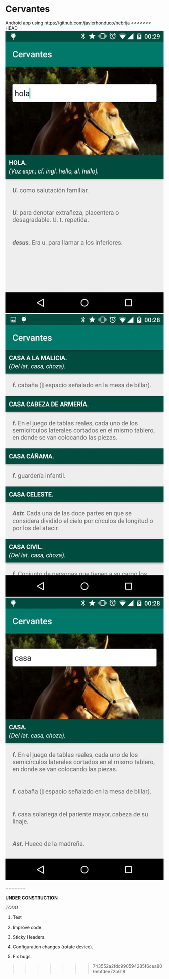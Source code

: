 Cervantes
=========

Android app using https://github.com/javierhonduco/nebrija
<<<<<<< HEAD
![image](art/photo5021268196829622.jpg)
![image](art/photo5021268196829623.jpg)
![image](art/photo5021268196829624.jpg)

=======

**UNDER CONSTRUCTION**

*TODO*

1. Test

2. Improve code

3. Sticky Headers.

4. Configuration changes (rotate device).

5. Fix bugs.
>>>>>>> 743552a2fdc990594285f6cea806ebfdee72b618
